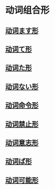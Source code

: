 # 动词组合形

## [动词ます形](动词ます形.md)
## [动词て形](动词て形.md)

## [动词た形](动词た形.md)

## [动词ない形](动词ない形.md)

## [动词命令形](动词命令形.md)

## [动词禁止形](动词禁止形.md)

## [动词意志形](动词意志形.md)

## [动词ば形](动词ば形.md)

## [动词可能形](动词可能形.md)